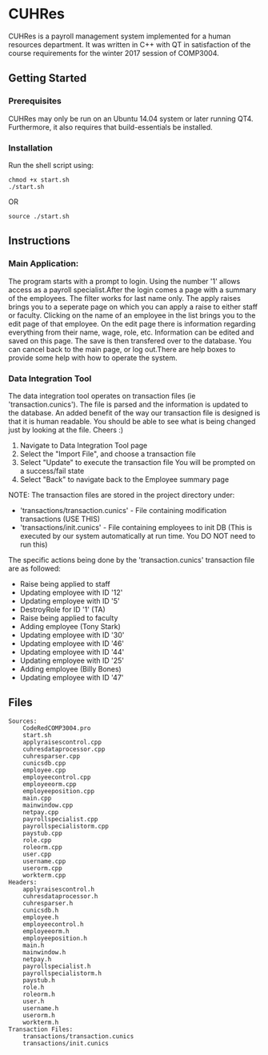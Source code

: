 # CUHRes
CUHRes is a payroll management system implemented for a human resources department. It was written in C++ with QT in satisfaction of the course requirements for the winter 2017 session of COMP3004.

## Getting Started
### Prerequisites
CUHRes may only be run on an Ubuntu 14.04 system or later running QT4. Furthermore, 
it also requires that build-essentials be installed.

### Installation
Run the shell script using:
```
chmod +x start.sh
./start.sh
```
OR
```
source ./start.sh
```

## Instructions
### Main Application:
The program starts with a prompt to login. Using the number '1' allows access as a payroll specialist.After the login comes a page with a summary of the employees.
The filter works for last name only. The apply raises brings you to a seperate page on which you can apply a raise to either staff or faculty. Clicking on the name of an employee in the list brings you to the edit page of that employee.  On the edit page there is information regarding everything from their name, wage, role, etc. 
Information can be edited and saved on this page. The save is then transfered over to the database. You can cancel back to the main page, or log out.There are help boxes to provide some help with how to operate the system.

### Data Integration Tool 
The data integration tool operates on transaction files (ie 'transaction.cunics').
The file is parsed and the information is updated to the database. An added benefit of the way our transaction file is designed is that it is human readable. You should be able to see what is being changed just by looking at the file. Cheers :)

1. Navigate to Data Integration Tool page
2. Select the "Import File", and choose a transaction file
3. Select "Update" to execute the transaction file You will be prompted on a success/fail state
4. Select "Back" to navigate back to the Employee summary page

NOTE: The transaction files are stored in the project directory under:
  - 'transactions/transaction.cunics' - File containing modification transactions (USE THIS) 
  - 'transactions/init.cunics' 	    - File containing employees to init DB (This is executed by our system automatically at run time. You DO NOT need to run this)

The specific actions being done by the 'transaction.cunics' transaction file are as followed:
- Raise being applied to staff
- Updating employee with ID '12'
- Updating employee with ID '5'
- DestroyRole for ID '1' (TA)
- Raise being applied to faculty
- Adding employee (Tony Stark)
- Updating employee with ID '30'
- Updating employee with ID '46'
- Updating employee with ID '44'
- Updating employee with ID '25'
- Adding employee (Billy Bones)
- Updating employee with ID '47'
	
## Files
```
Sources:
	CodeRedCOMP3004.pro
	start.sh
	applyraisescontrol.cpp
	cuhresdataprocessor.cpp
	cuhresparser.cpp
	cunicsdb.cpp
	employee.cpp
	employeecontrol.cpp
	employeeorm.cpp
	employeeposition.cpp
	main.cpp
	mainwindow.cpp
	netpay.cpp
	payrollspecialist.cpp
	payrollspecialistorm.cpp
	paystub.cpp
	role.cpp
	roleorm.cpp
	user.cpp
	username.cpp
	userorm.cpp
	workterm.cpp
Headers:
	applyraisescontrol.h
	cuhresdataprocessor.h
	cuhresparser.h
	cunicsdb.h
	employee.h
	employeecontrol.h
	employeeorm.h
	employeeposition.h
	main.h
	mainwindow.h
	netpay.h
	payrollspecialist.h
	payrollspecialistorm.h
	paystub.h
	role.h
	roleorm.h
	user.h
	username.h
	userorm.h
	workterm.h
Transaction Files:
	transactions/transaction.cunics
	transactions/init.cunics
```
